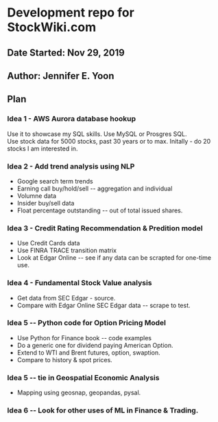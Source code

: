 # Development repo for StockWiki.com   

## Date Started: Nov 29, 2019  

## Author: Jennifer E. Yoon  

## Plan  

###  Idea 1 - AWS Aurora database hookup  

Use it to showcase my SQL skills.  Use MySQL or Prosgres SQL.  
Use stock data for 5000 stocks, past 30 years or to max.
Initally - do 20 stocks I am interested in.  

###  Idea 2 - Add trend analysis using NLP  

 * Google search term trends  
 * Earning call buy/hold/sell -- aggregation and individual  
 * Volumne data  
 * Insider buy/sell data  
 * Float percentage outstanding -- out of total issued shares.  
 
### Idea 3 - Credit Rating Recommendation & Predition model  

 * Use Credit Cards data  
 * Use FINRA TRACE transition matrix  
 * Look at Edgar Online -- see if any data can be scrapted for one-time use.  
 
 ### Idea 4 - Fundamental Stock Value analysis  
 
  * Get data from SEC Edgar - source.  
  * Compare with Edgar Online SEC Edgar data -- scrape to test.  
  
### Idea 5 -- Python code for Option Pricing Model  

 * Use Python for Finance book -- code examples  
 * Do a generic one for dividend paying American Option.  
 * Extend to WTI and Brent futures, option, swaption.  
 * Compare to history & spot prices.
 
 ### Idea 5 -- tie in Geospatial Economic Analysis  
 
  * Mapping using geosnap, geopandas, pysal.  
  
  ### Idea 6 -- Look for other uses of ML in Finance & Trading.  
  
  
  
